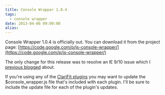 ```yaml
---
title: Console Wrapper 1.0.4
tags:
  - console wrapper
date: 2013-04-06 09:09:00
alias:
---
```


Console Wrapper 1.0.4 is officially out. You can download it from the project page: [https://code.google.com/p/js-console-wrapper/](https://code.google.com/p/js-console-wrapper/)

The only change for this release was to resolve an IE 9/10 issue which I [previous blogged](http://www.talkapex.com/2013/03/console-wrapper-104-beta.html) about.

If you're using any of the [ClariFit plugins](http://plugins.clarifit.com/) you may want to update the $console_wrapper.js file that's  included with each plugin. I'll be sure to include the update file for  each of the plugin's updates.
